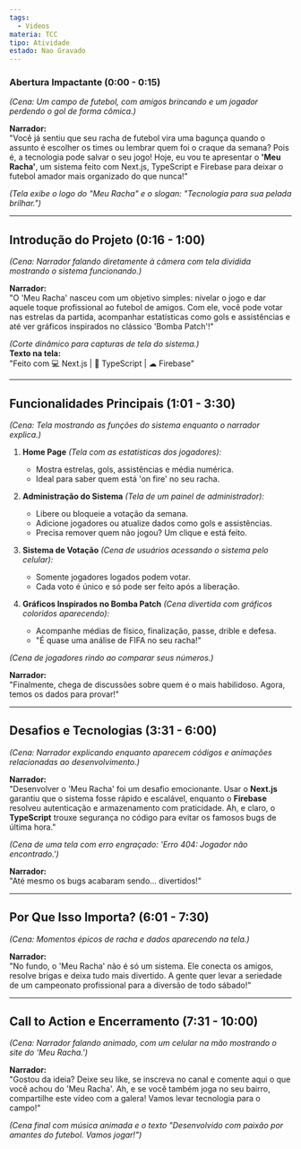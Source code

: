 ```yaml
---
tags:
  - Videos
materia: TCC
tipo: Atividade
estado: Nao Gravado
---
```

### **Abertura Impactante (0:00 - 0:15)**  
*(Cena: Um campo de futebol, com amigos brincando e um jogador perdendo o gol de forma cômica.)*  

**Narrador:**  
"Você já sentiu que seu racha de futebol vira uma bagunça quando o assunto é escolher os times ou lembrar quem foi o craque da semana? Pois é, a tecnologia pode salvar o seu jogo! Hoje, eu vou te apresentar o **'Meu Racha'**, um sistema feito com Next.js, TypeScript e Firebase para deixar o futebol amador mais organizado do que nunca!"

*(Tela exibe o logo do "Meu Racha" e o slogan: "Tecnologia para sua pelada brilhar.")*

---

## **Introdução do Projeto (0:16 - 1:00)**  
*(Cena: Narrador falando diretamente à câmera com tela dividida mostrando o sistema funcionando.)*  

**Narrador:**  
"O 'Meu Racha' nasceu com um objetivo simples: nivelar o jogo e dar aquele toque profissional ao futebol de amigos. Com ele, você pode votar nas estrelas da partida, acompanhar estatísticas como gols e assistências e até ver gráficos inspirados no clássico 'Bomba Patch'!"

*(Corte dinâmico para capturas de tela do sistema.)*  
**Texto na tela:**  
"Feito com 💻 Next.js | 🔧 TypeScript | ☁ Firebase"

---

## **Funcionalidades Principais (1:01 - 3:30)**  
*(Cena: Tela mostrando as funções do sistema enquanto o narrador explica.)*

1. **Home Page** *(Tela com as estatísticas dos jogadores):*  
   - Mostra estrelas, gols, assistências e média numérica.  
   - Ideal para saber quem está 'on fire' no seu racha.

2. **Administração do Sistema** *(Tela de um painel de administrador):*  
   - Libere ou bloqueie a votação da semana.  
   - Adicione jogadores ou atualize dados como gols e assistências.  
   - Precisa remover quem não jogou? Um clique e está feito.

3. **Sistema de Votação** *(Cena de usuários acessando o sistema pelo celular):*  
   - Somente jogadores logados podem votar.  
   - Cada voto é único e só pode ser feito após a liberação.

4. **Gráficos Inspirados no Bomba Patch** *(Cena divertida com gráficos coloridos aparecendo):*  
   - Acompanhe médias de físico, finalização, passe, drible e defesa.  
   - "É quase uma análise de FIFA no seu racha!"  

*(Cena de jogadores rindo ao comparar seus números.)*  

**Narrador:**  
"Finalmente, chega de discussões sobre quem é o mais habilidoso. Agora, temos os dados para provar!"

---

## **Desafios e Tecnologias (3:31 - 6:00)**  
*(Cena: Narrador explicando enquanto aparecem códigos e animações relacionadas ao desenvolvimento.)*  

**Narrador:**  
"Desenvolver o 'Meu Racha' foi um desafio emocionante. Usar o **Next.js** garantiu que o sistema fosse rápido e escalável, enquanto o **Firebase** resolveu autenticação e armazenamento com praticidade. Ah, e claro, o **TypeScript** trouxe segurança no código para evitar os famosos bugs de última hora."

*(Cena de uma tela com erro engraçado: 'Erro 404: Jogador não encontrado.')*  

**Narrador:**  
"Até mesmo os bugs acabaram sendo... divertidos!"

---

## **Por Que Isso Importa? (6:01 - 7:30)**  
*(Cena: Momentos épicos de racha e dados aparecendo na tela.)*  

**Narrador:**  
"No fundo, o 'Meu Racha' não é só um sistema. Ele conecta os amigos, resolve brigas e deixa tudo mais divertido. A gente quer levar a seriedade de um campeonato profissional para a diversão de todo sábado!"

---

## **Call to Action e Encerramento (7:31 - 10:00)**  
*(Cena: Narrador falando animado, com um celular na mão mostrando o site do 'Meu Racha.')*  

**Narrador:**  
"Gostou da ideia? Deixe seu like, se inscreva no canal e comente aqui o que você achou do 'Meu Racha'. Ah, e se você também joga no seu bairro, compartilhe este vídeo com a galera! Vamos levar tecnologia para o campo!"

*(Cena final com música animada e o texto "Desenvolvido com paixão por amantes do futebol. Vamos jogar!")*